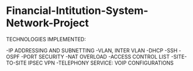 # Financial-Intitution-System-Network-Project
TECHNOLOGIES IMPLEMENTED:

-IP ADDRESSING AND SUBNETTING
-VLAN, INTER VLAN
-DHCP
-SSH
-OSPF
-PORT SECURITY
-NAT OVERLOAD
-ACCESS CONTROL LIST
-SITE-TO-SITE IPSEC VPN
-TELEPHONY SERVICE: VOIP CONFIGURATIONS

